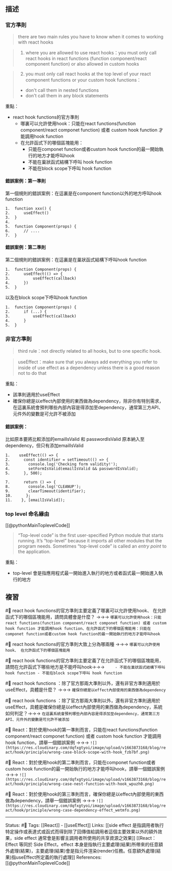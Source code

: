## 描述


### 官方準則
> there are two main rules you have to know when it comes to working with react hooks

> 1. where you are allowed to use react hooks：you must only call react hooks in react functions (function component/react component function) or also allowed in custom hooks

> 2. you must only call react hooks at the top level of your react component functions or your custom hook functions：
 >  - don't call them in nested functions
>   - don't call them in any block statements

  
重點：
- react hook functions的官方準則
	- 哪裏可以允許使用hook：只能在react functions(function component/react componet function) 或者 custom hook function 才能調用hook function
	- 在允許函式下的哪個區塊能用：
		- 只能在componet function或者custom hook function的最一開始執行的地方才能呼叫hook
		- 不能在巢狀函式結構下呼叫 hook function
		- 不能在block scope下呼叫 hook function



#### 錯誤案例：第一準則

第一個規則的錯誤案例：在這裏是在component function以外的地方呼叫hook function
```
1.  function xxx() {
2.      useEffect()
3.  }
4. 
5.  function Component(props) {
6.      // ....
7.  }
```



#### 錯誤案例：第二準則

第二個規則的錯誤案例：在這裏是在巢狀函式結構下呼叫hook function
```
1.  function Component(props) {
2.      useEffect(() => {
3.          useEffect(callback)
4.      })
5.  }
```

  以及在block scope下呼叫hook function
```
1.  function Component(props) {
2.      if (...) {
3.          useEffect(callback)
4.      }
5.  }
```


### 非官方準則

> third rule：not directly related to all hooks, but to one specific hook.

> useEffect：make sure that you always add everything you refer to inside of use effect as a dependency unless there is a good reason not to do that


重點：
- 該準則適用於useEffect
- 確保你總是以effect內部使用的東西做為dependency，除非你有特別需求，在這裏系統會預判哪些內部內容是得添加至dependency，通常第三方API、元件外的變數是可允許不被添加


#### 錯誤案例：

比如原本要將比較添加的emailIsValid 和 passwordIsValid 原本納入至dependency，但只有添加emailIsValid
```
1.    useEffect(() => {
2.      const identifier = setTimeout(() => {
3.        console.log('Checking form validity!');
4.        setFormIsValid(emailIsValid && passwordIsValid);
5.      }, 500);

7.      return () => {
8.        console.log('CLEANUP');
9.        clearTimeout(identifier);
10.      };
11.    }, [emailIsValid]);
```



### top level 命名緣由
[[@pythonMainToplevelCode]]
> “Top-level code” is the first user-specified Python module that starts running. It’s “top-level” because it imports all other modules that the program needs. Sometimes “top-level code” is called an _entry point_ to the application.

重點：
- top-level 會是指應用程式最一開始進入執行的地方或者函式最一開始進入執行的地方

## 複習

#🧠 react hook functions的官方準則主要定義了哪裏可以允許使用hook、 在允許函式下的哪個區塊能用，請問具體會是什麼？ ->->-> `哪裏可以允許使用hook：只能react functions(function component/react componet function) 或者 custom hook function 才能調用hook function、在允許函式下的哪個區塊能用：只能在componet function或者custom hook function的最一開始執行的地方才能呼叫hook`
<!--SR:!2023-06-01,153,250-->

#🧠 react hook functions的官方準則大致上分為哪兩種 ->->-> `哪裏可以允許使用hook、 在允許函式下的哪個區塊能用`
<!--SR:!2023-07-29,194,250-->

#🧠 react hook functions的官方準則主要定義了在允許函式下的哪個區塊能用，請問在允許函式下哪些地方是不能呼叫hook->->-> `	- 不能在巢狀函式結構下呼叫 hook function - 不能在block scope下呼叫 hook function`
<!--SR:!2023-12-08,158,230-->

#🧠 react hook functions ：除了官方那兩大準則以外，還有非官方準則適用於useEffect，具體是什麼？ ->->-> `確保你總是以effect內部使用的東西做為dependency`
<!--SR:!2023-12-12,154,230-->

#🧠 react hook functions ：除了官方那兩大準則以外，還有非官方準則適用於useEffect，具體是確保你總是以effect內部使用的東西做為dependency，系統如何判定？->->-> `在這裏系統會預判哪些內部內容是得添加至dependency，通常第三方API、元件外的變數是可允許不被添加`
<!--SR:!2024-09-23,433,250-->

#🧠 React：對於使用hook的第一準則而言，只能在react functions(function component/react componet function) 或者 custom hook function 才能調用hook function，請舉一個錯誤案例 ->->-> `![](https://res.cloudinary.com/dqfxgtyoi/image/upload/v1663873168/blog/react/hook/principle/wrong-case-block-scope-with-hook_fzb7bf.png)`
<!--SR:!2023-07-26,191,250-->

#🧠 React：對於使用hook的第二準則而言，只能在componet function或者custom hook function的最一開始執行的地方才能呼叫hook，請舉一個錯誤案例 ->->-> `![](https://res.cloudinary.com/dqfxgtyoi/image/upload/v1663873168/blog/react/hook/principle/wrong-case-nest-function-with-hook_wpuzh0.png)`
<!--SR:!2023-07-28,193,250-->

#🧠 React：對於使用hook的第三準則而言，確保你總是以effect內部使用的東西做為dependency，請舉一個錯誤案例 ->->-> `![](https://res.cloudinary.com/dqfxgtyoi/image/upload/v1663873168/blog/react/hook/principle/wrong-case-dependency-effect_wetmfo.png)`
<!--SR:!2024-10-12,452,250-->


---
Status: #🌱 
Tags:
[[React]] - [[useEffect]]
Links:
[[side effect 是指調用者執行特定操作或表達式或函式而得到除了回傳值給調用者這個主要效果以外的額外效果，side effect 通常會是影響主調用者所使用的共享資源之效果]]
[[React：Effect 等同於 Side Effect，effect 本身是指執行主要處理(結果)所帶來的任意額外處理(結果)，主要處理(結果)會是指元件渲染(render)任務。任意額外處理(結果)指useEffect所定義的執行處理]]
References:
[[@pythonMainToplevelCode]]